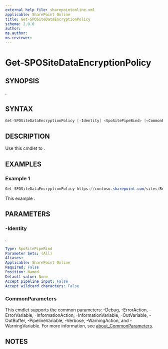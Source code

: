 ```yaml
---
external help file: sharepointonline.xml
applicable: SharePoint Online
title: Get-SPOSiteDataEncryptionPolicy
schema: 2.0.0
author: 
ms.author: 
ms.reviewer:
---
```


# Get-SPOSiteDataEncryptionPolicy

## SYNOPSIS

.

## SYNTAX

```powershell
Get-SPOSiteDataEncryptionPolicy [-Identity] <SpoSitePipeBind> [<CommonParameters>]
```

## DESCRIPTION

Use this cmdlet to .

## EXAMPLES

### Example 1

```powershell
Get-SPOSiteDataEncryptionPolicy https://contoso.sharepoint.com/sites/Research
```

This example .

## PARAMETERS

### -Identity

.

```yaml
Type: SpoSitePipeBind
Parameter Sets: (All)
Aliases: 
Applicable: SharePoint Online
Required: False
Position: Named
Default value: None
Accept pipeline input: False
Accept wildcard characters: False
```

### CommonParameters

This cmdlet supports the common parameters: -Debug, -ErrorAction, -ErrorVariable, -InformationAction, -InformationVariable, -OutVariable, -OutBuffer, -PipelineVariable, -Verbose, -WarningAction, and -WarningVariable. For more information, see [about_CommonParameters](https://go.microsoft.com/fwlink/p/?LinkID=113216).

## NOTES
